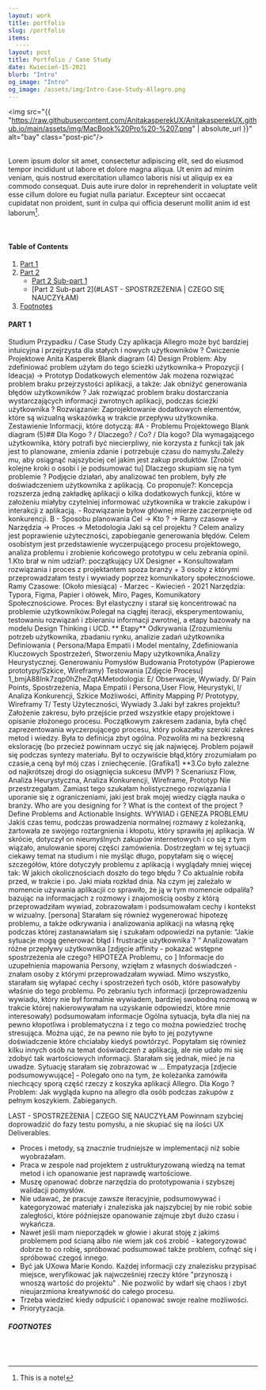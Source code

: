 ```yaml
---
layout: work
title: portfolio
slug: /portfolio
items:
  ----
layout: post
title: Portfolio / Case Study
date: Kwiecień-15-2021
blurb: "Intro"
og_image: "Intro"
og_image: /assets/img/Intro-Case-Study-Allegro.png
---
```

<img src="{{ "https://raw.githubusercontent.com/AnitakasperekUX/AnitakasperekUX.github.io/main/assets/img/MacBook%20Pro%20-%207.png" | absolute_url }}" alt="bay" class="post-pic"/>
<br />
<br />



Lorem ipsum dolor sit amet, consectetur adipiscing elit, sed do eiusmod tempor incididunt ut labore et dolore magna aliqua. Ut enim ad minim veniam, quis nostrud exercitation ullamco laboris nisi ut aliquip ex ea commodo consequat. Duis aute irure dolor in reprehenderit in voluptate velit esse cillum dolore eu fugiat nulla pariatur. Excepteur sint occaecat cupidatat non proident, sunt in culpa qui officia deserunt mollit anim id est laborum[^1].

<br />


#### Table of Contents
1. [Part 1](#part-1)
2. [Part 2](#part-2)
    * [Part 2 Sub-part 1](#part-2-sub-part-1)
    * [Part 2 Sub-part 2](#LAST - SPOSTRZEŻENIA | CZEGO SIĘ NAUCZYŁAM)
3. [Footnotes](#footnotes)

#### PART 1
Studium Przypadku / Case Study
Czy aplikacja Allegro może być bardziej intuicyjna i przejrzysta dla stałych i nowych użytkowników ? Ćwiczenie Projektowe Anita Kasperek Blank diagram (4)
Design Problem:
Aby zdefiniować problem użyłam do tego ścieżki użytkownika-> Propozycji ( Ideacja) -> Prototyp Dodatkowych elementów
Jak możena rozwiązać problem braku przejrzystości aplikacji, a także:
Jak obniżyć generowania błędów użytkowników ?
Jak rozwiązać problem braku dostarczania wystarczających informacji
zwrotnych aplikacji, podczas ścieżki użytkownika ?
Rozwiązanie:
Zaprojektowanie dodatkowych elementów, które są wizualną wskazówką w trakcie przepływu użytkownika.
Zestawienie Informacji, które dotyczą:
#A - Problemu Projektowego
Blank diagram (5)## Dla Kogo ? / Dlaczego? / Co? /
Dla kogo? Dla wymagającego użytkownika, który potrafi być niecierpliwy, nie korzysta z funkcji tak jak jest to planowane, zmienia zdanie i potrzebuje czasu do namysłu.Zależy mu, aby osiągnąć najszybciej cel jakim jest zakup produktów. [Zrobić kolejne kroki o osobi i je podsumować tu]
Dlaczego skupiam się na tym problemie ?
Podjęcie działań, aby analizować ten problem, były złe doświadczeniem użytkownika z aplikacją. Co proponuje?:
Koncepcja rozszerza jedną zakładkę aplikacji o kilka dodatkowych funkcji, które w założeniu miałyby czytelniej informować użytkownika w trakcie zakupów i interakcji z aplikacją. - Rozwiązanie byłow głównej mierze zaczerpnięte od konkurencji. B - Sposobu planowania Cel -> Kto ? -> Ramy czasowe -> Narzędzia -> Proces -> Metodologia Jaki są cel projektu ?
Celem analizy jest poprawienie użyteczności, zapobieganie generowania błędów. Celem osobistym jest przedstawienie wyczerpującego procesu projektowego, analiza problemu i zrobienie końcowego prototypu w celu zebrania opinii. 1.Kto brał w nim udział?: początkujący UX Designer + Konsultowałam rozwiązania i proces z projektantem spoza branży + 3 osoby z którymi przeprowadzałam testy i wywiady poprzez komunikatory społecznościowe.
Ramy Czasowe: (Około miesiąca) - Marzec - Kwiecień - 2021
Narzędzia: Typora, Figma, Papier i ołówek, Miro, Pages, Komunikatory Społecznościowe.
Proces:
Był elastyczny i starał się koncentrować na problemie użytkowników.Polegał na ciągłej iteracji, eksperymentowaniu, testowaniu rozwiązań i zbieraniu informacji zwrotnej, a etapy bazowały na modelu Design Thinking i UCD.
** Etapy**
Odkrywania (Zrozumieniu potrzeb użytkownika, zbadaniu rynku, analizie zadań użytkownika Definiowania ( Persona/Mapa Empatii i Model mentalny, Zdefiniowania Kluczowych Spostrzeżeń, Stworzeniu Mapy użytkownika,Analizy Heurystycznej. Generowaniu Pomysłów Budowania Prototypów (Papierowe prototypy/Szkice, Wireframy) Testowania [Zdjęcie Procesu]
1_bmjA88Ink7zqp0hZheZqtAMetodologia:
E/ Obserwacje, Wywiady.
D/ Pain Points, Spostrzeżenia, Mapa Empatii i Persona,User Flow, Heurystyki,
I/ Analiza Konkurencji, Szkice Możliwości, Affinity Mapping
P/ Prototypy, Wireframy
T/ Testy Użyteczności, Wywiady
3.Jaki był zakres projektu?
Założenie zakresu, było przejście przed wszystkie etapy projektowe i opisanie złożonego procesu.
Początkowym zakresem zadania, była chęć zaprezentowania wyczerpującego procesu, który pokazałby szeroki zakres metod i wiedzy.
Była to definicja zbyt ogólna.
Pozwoliła mi na bezkresną ekslorację (bo przecież powinnam uczyć się jak najwięcej. Problem pojawił się podczas syntezy materiału.
Był to oczywiście błąd,który zrozumiałam po czasie,a ceną był mój czas i zniechęcenie. [Grafika1]
**3.Co było zależne od najkrótszej drogi do osiągnięcia sukcesu (MVP) ?
Scenariusz Flow, Analiza Heurystyczna, Analiza Konkurencji, Wireframe, Prototyp
Nie przestrzegałam.
Zamiast tego szukałam holistycznego rozwiązania
I uporanie się z ograniczeniami, jaki jest brak mojej wiedzy ciągła nauka o branży.
Who are you designing for ? What is the context of the project ? Define Problems and Actionable Insights.
WYWIAD i GENEZA PROBLEMU
Jakiś czas temu, podczas prowadzenia normalnej rozmawy z koleżanką, żartowała ze swojego roztargnienia i kłopotu, który sprawiła jej aplikacja. W skrócie, dotyczył on nieumyślnych zakupów internetowych i co się z tym wiązało, anulowanie sporej części zamówienia.
Dostrzegłam w tej sytuacji ciekawy temat na studium i nie myśląc długo, popytałam się o więcej szczegółów, które dotyczyły problemu z aplikacją i wyglądały mniej więcej tak:
W jakich okolicznościach doszło do tego błędu ? Co aktualnie robiła przed, w trakcie i po. Jaki miała rozkład dnia. Na czym jej zależało w momencie używania aplikacjii co sprawiło, że ją w tym momencie odpaliła? bazując na informacjach z rozmowy i znajomością oosby z którą przeprowadziłam wywiad, zobrazowałam i podsumowałam cechy i kontekst w wizualny.
[persona]
Starałam się również wygenerować hipotezę problemu, a także odkrywania i analizowania aplikacji na własną rękę podczas której zastanawiałam się i szukałam odpowiedzi na pytanie:
“Jakie sytuacje mogą generować błąd i frustracje użytkownika ? “
Analizowałam różne przepływy użytkownika
[zdjęcie affinity - pokazać wstępne spostrzeżenia ale czego? HIPOTEZA Problemu, co ]
Informacje do uzupełnienia mapowania Persony, wzięłam z własnych doświadczeń - znałam osoby z którymi przeprowadzałam wywiad. Mimo wszystko, starałam się wyłapać cechy i spostrzeżeń tych osób, które pasowałyby właśnie do tego problemu.
Po zebraniu tych informacji (przeprowadzeniu wywiadu, który nie był formalnie wywiadem, bardziej swobodną rozmową w trakcie której nakierowywałam na uzyskanie odpowiedzi, które mnie interesowały) podsumowałam informacje
Ogólna sytuacja, była dla niej na pewno kłopotliwa i problematyczna i z tego co można powiedzieć trochę stresująca. Można ująć, że na pewno nie było to jej pozytywne doświadczenie które chciałaby kiedyś powtórzyć.
Popytałam się również kilku innych osób na temat doświadczeń z aplikacją, ale nie udało mi się zdobyć tak wartościowych informacji. Starałam się jednak, mieć je na uwadze.
Sytuację starałam się zobrazować w …
Empatyzacja
[zdjecie podsumowywujące] -
Polegało ono na tym, że koleżanka zamówiła niechcący sporą część rzeczy z koszyka aplikacji Allegro.
Dla Kogo ? Problem: Jak wygląda kupno na allegro dla osób podczas zakupów z pełnym koszykiem. Zabieganych.

LAST - SPOSTRZEŻENIA | CZEGO SIĘ NAUCZYŁAM
  Powinnam szybciej doprowadzić do fazy testu pomysłu, a nie skupiać się na ilości UX Deliverables. 
- Proces i metody, są znacznie trudniejsze w implementacji niż sobie wyobrażałam. 
- Praca w zespole nad projektem z ustrukturyzowaną wiedzą na temat metod i ich opanowanie jest naprawdę wartościowe. 
- Muszę opanować dobrze narzędzia do prototypowania i szybszej walidacji  pomysłów.
- Nie udawać, że pracuje zawsze iteracyjnie, podsumowywać i kategoryzować materiały i znaleziska jak najszybciej by nie robić sobie zaległości, które późniejsze opanowanie zajmuje zbyt dużo czasu i wykańcza. 
- Nawet jeśli mam nieporządek w głowie i akurat stoję z jakimś problemem pod ścianą albo nie wiem jak coś zrobić - kategoryzować dobrze to co robię, spróbować podsumować także problem, cofnąć się i spróbować czegoś innego.
- Być jak UXowa Marie Kondo. Każdej informacji czy znalezisku przypisać miejsce, weryfikować jak najwcześniej rzeczy które "przynoszą i wnoszą wartość do projektu" . Nie pozwolić by wdarł się chaos i zbyt nieujarzmiona kreatywność do całego procesu.
- Trzeba wiedzieć kiedy odpuścić i opanować swoje realne możliwości.
- Priorytyzacja. 



##### FOOTNOTES

[^1]: This is a note!

<br />
<br />
